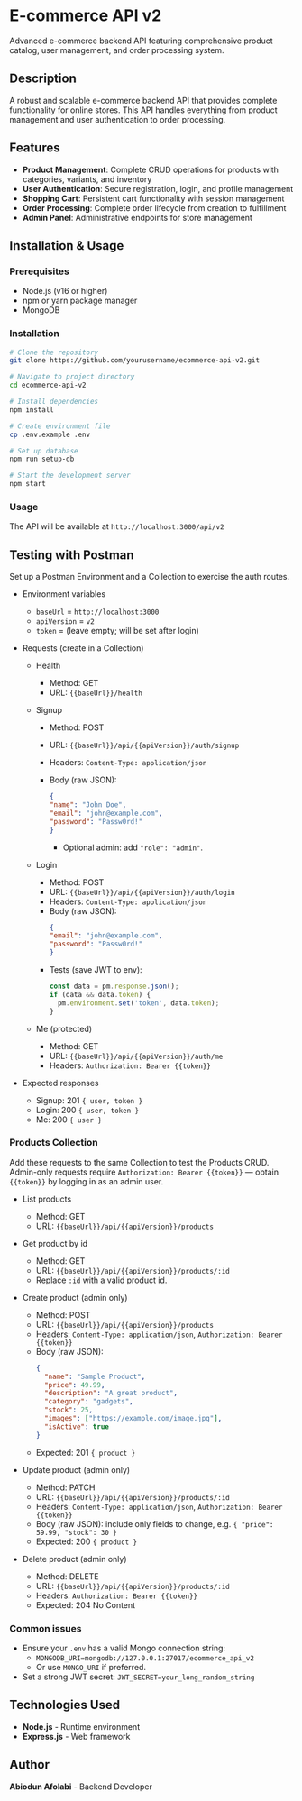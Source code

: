 # E-commerce API v2

Advanced e-commerce backend API featuring comprehensive product catalog, user management, and order processing system.

## Description

A robust and scalable e-commerce backend API that provides complete functionality for online stores. This API handles everything from product management and user authentication to order processing.

## Features

- **Product Management**: Complete CRUD operations for products with categories, variants, and inventory
- **User Authentication**: Secure registration, login, and profile management
- **Shopping Cart**: Persistent cart functionality with session management
- **Order Processing**: Complete order lifecycle from creation to fulfillment
- **Admin Panel**: Administrative endpoints for store management

## Installation & Usage

### Prerequisites

- Node.js (v16 or higher)
- npm or yarn package manager
- MongoDB

### Installation

```bash
# Clone the repository
git clone https://github.com/yourusername/ecommerce-api-v2.git

# Navigate to project directory
cd ecommerce-api-v2

# Install dependencies
npm install

# Create environment file
cp .env.example .env

# Set up database
npm run setup-db

# Start the development server
npm start
```

### Usage

The API will be available at `http://localhost:3000/api/v2`

## Testing with Postman

Set up a Postman Environment and a Collection to exercise the auth routes.

- Environment variables
  - `baseUrl` = `http://localhost:3000`
  - `apiVersion` = `v2`
  - `token` = (leave empty; will be set after login)

- Requests (create in a Collection)
  - Health
    - Method: GET
    - URL: `{{baseUrl}}/health`
  - Signup
    - Method: POST
    - URL: `{{baseUrl}}/api/{{apiVersion}}/auth/signup`
    - Headers: `Content-Type: application/json`
    - Body (raw JSON):

      ```json
      {
      "name": "John Doe",
      "email": "john@example.com",
      "password": "Passw0rd!"
      }
      ```

      - Optional admin: add `"role": "admin"`.

  - Login
    - Method: POST
    - URL: `{{baseUrl}}/api/{{apiVersion}}/auth/login`
    - Headers: `Content-Type: application/json`
    - Body (raw JSON):
      ```json
      {
      "email": "john@example.com",
      "password": "Passw0rd!"
      }
      ```
    - Tests (save JWT to env):
      ```js
      const data = pm.response.json();
      if (data && data.token) {
        pm.environment.set('token', data.token);
      }
      ```
  - Me (protected)
    - Method: GET
    - URL: `{{baseUrl}}/api/{{apiVersion}}/auth/me`
    - Headers: `Authorization: Bearer {{token}}`

- Expected responses
  - Signup: 201 `{ user, token }`
  - Login: 200 `{ user, token }`
  - Me: 200 `{ user }`

### Products Collection

Add these requests to the same Collection to test the Products CRUD. Admin-only requests require `Authorization: Bearer {{token}}` — obtain `{{token}}` by logging in as an admin user.

- List products
  - Method: GET
  - URL: `{{baseUrl}}/api/{{apiVersion}}/products`

- Get product by id
  - Method: GET
  - URL: `{{baseUrl}}/api/{{apiVersion}}/products/:id`
  - Replace `:id` with a valid product id.

- Create product (admin only)
  - Method: POST
  - URL: `{{baseUrl}}/api/{{apiVersion}}/products`
  - Headers: `Content-Type: application/json`, `Authorization: Bearer {{token}}`
  - Body (raw JSON):
    ```json
    {
      "name": "Sample Product",
      "price": 49.99,
      "description": "A great product",
      "category": "gadgets",
      "stock": 25,
      "images": ["https://example.com/image.jpg"],
      "isActive": true
    }
    ```
  - Expected: 201 `{ product }`

- Update product (admin only)
  - Method: PATCH
  - URL: `{{baseUrl}}/api/{{apiVersion}}/products/:id`
  - Headers: `Content-Type: application/json`, `Authorization: Bearer {{token}}`
  - Body (raw JSON): include only fields to change, e.g. `{ "price": 59.99, "stock": 30 }`
  - Expected: 200 `{ product }`

- Delete product (admin only)
  - Method: DELETE
  - URL: `{{baseUrl}}/api/{{apiVersion}}/products/:id`
  - Headers: `Authorization: Bearer {{token}}`
  - Expected: 204 No Content

### Common issues

- Ensure your `.env` has a valid Mongo connection string:
  - `MONGODB_URI=mongodb://127.0.0.1:27017/ecommerce_api_v2`
  - Or use `MONGO_URI` if preferred.
- Set a strong JWT secret: `JWT_SECRET=your_long_random_string`

## Technologies Used

- **Node.js** - Runtime environment
- **Express.js** - Web framework

## Author

**Abiodun Afolabi** - Backend Developer
